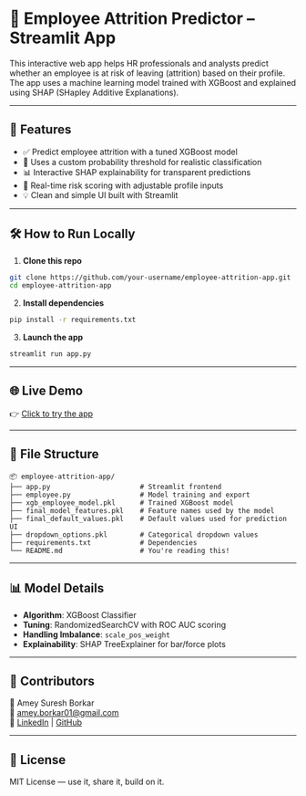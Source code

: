 
# 🧠 Employee Attrition Predictor – Streamlit App

This interactive web app helps HR professionals and analysts predict whether an employee is at risk of leaving (attrition) based on their profile. The app uses a machine learning model trained with XGBoost and explained using SHAP (SHapley Additive Explanations).

---

## 🚀 Features

- ✅ Predict employee attrition with a tuned XGBoost model
- 🎯 Uses a custom probability threshold for realistic classification
- 📊 Interactive SHAP explainability for transparent predictions
- 🧮 Real-time risk scoring with adjustable profile inputs
- 💡 Clean and simple UI built with Streamlit

---

## 🛠 How to Run Locally

1. **Clone this repo**  
```bash
git clone https://github.com/your-username/employee-attrition-app.git
cd employee-attrition-app
```

2. **Install dependencies**  
```bash
pip install -r requirements.txt
```

3. **Launch the app**  
```bash
streamlit run app.py
```

---

## 🌐 Live Demo

👉 [Click to try the app](https://capstoneproject-ameyborkar.streamlit.app/)

---

## 📁 File Structure

```
📦 employee-attrition-app/
├── app.py                      # Streamlit frontend
├── employee.py                 # Model training and export
├── xgb_employee_model.pkl      # Trained XGBoost model
├── final_model_features.pkl    # Feature names used by the model
├── final_default_values.pkl    # Default values used for prediction UI
├── dropdown_options.pkl        # Categorical dropdown values
├── requirements.txt            # Dependencies
└── README.md                   # You're reading this!
```

---

## 📊 Model Details

- **Algorithm**: XGBoost Classifier
- **Tuning**: RandomizedSearchCV with ROC AUC scoring
- **Handling Imbalance**: `scale_pos_weight`
- **Explainability**: SHAP TreeExplainer for bar/force plots

---

## 🤝 Contributors

👤 Amey Suresh Borkar  
📧 amey.borkar01@gmail.com  
🔗 [LinkedIn](https://www.linkedin.com/in/ameyborkar771) | [GitHub](https://github.com/Amey771)

---

## 📄 License

MIT License — use it, share it, build on it.
